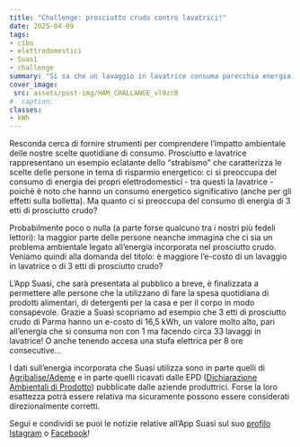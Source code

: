 ```yaml
---
title: "Challenge: prosciutto crudo contro lavatrici!"
date: 2025-04-09
tags:
- cibo  
- elettrodomestici  
- Suasì
- challenge
summary: "Si sa che un lavaggio in lavatrice consuma parecchia energia. Meno noto è che anche 3 etti di prosciutto crudo consumino parecchia energia. Possiamo confrontare prosciutto e lavatrice? "
cover_image:
 src: assets/post-img/HAM_CHALLANGE_vl9zc0
#  caption: 
classes:
- kWh
---
```


Resconda cerca di fornire strumenti per comprendere l’impatto ambientale delle nostre scelte quotidiane di consumo. Prosciutto e lavatrice rappresentano un esempio eclatante dello “strabismo” che caratterizza le scelte delle persone in tema di risparmio energetico: ci si preoccupa del consumo di energia dei propri elettrodomestici \- tra questi la lavatrice \- poichè è noto che hanno un consumo energetico significativo (anche per gli effetti sulla bolletta). Ma quanto ci si preoccupa del consumo di energia di 3 etti di prosciutto crudo? 

Probabilmente poco o nulla (a parte forse qualcuno tra i nostri più fedeli lettori): la maggior parte delle persone neanche immagina che ci sia un problema ambientale legato all’energia incorporata nel prosciutto crudo. Veniamo quindi alla domanda del titolo: è maggiore l’e-costo di un lavaggio in lavatrice o di 3 etti di prosciutto crudo?

L’App Suasì, che sarà  presentata al pubblico a breve, è finalizzata a permettere alle persone che la utilizzano di fare la spesa quotidiana di prodotti alimentari, di detergenti per la casa e per il corpo in modo consapevole. Grazie a Suasì scopriamo ad esempio che 3 etti di prosciutto crudo di Parma hanno un e-costo di 16,5 kWh, un valore molto alto, pari all’energia che si consuma non con 1 ma facendo circa 33 lavaggi in lavatrice\! O anche tenendo accesa una stufa elettrica per 8 ore consecutive… 

I dati sull’energia incorporata che Suasì utilizza sono in parte quelli di [Agribalise/Ademe](https://agribalyse.ademe.fr/) e in parte quelli ricavati dalle EPD ([Dichiarazione Ambientali di Prodotto](https://www.epditaly.it/epd-2/)) pubblicate dalle aziende produttrici. Forse la loro esattezza potrà essere relativa ma sicuramente possono essere considerati direzionalmente corretti.

Segui e condividi se puoi le notizie relative all’App Suasì sul suo [profilo Istagram](https://www.instagram.com/suasi.app/) o [Facebook](https://www.facebook.com/profile.php?id=61573144397336)\!
    